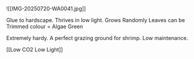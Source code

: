 ![[IMG-20250720-WA0041.jpg]]

Glue to hardscape. Thrives in low light. 
Grows Randomly 
Leaves can be Trimmed
colour = Algae Green

Extremely hardy. A perfect grazing ground for shrimp. Low maintenance.







[[Low CO2 Low Light]]